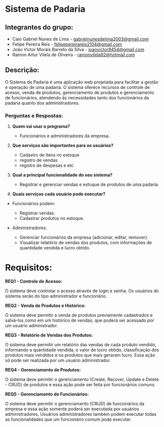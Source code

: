 # Sistema de Padaria

## Integrantes do grupo:
- Caio Gabriel Nunes de Lima - gabrielnunesdelima2003@gmail.com
- Felipe Pereira Reis - felipepereirareis2104@gmail.com
- João Victor Morais Barreto da Silva - joaovictor8454@gmail.com
- Ramon Artur Vilela de Oliveira - ramonvilela92@hotmail.com

## Descrição:
O Sistema de Padaria é uma aplicação web projetada para facilitar a gestão e operação de uma padaria. O sistema oferece recursos de controle de acesso, venda de produtos, gerenciamento de produtos e gerenciamento de funcionários, atendendo às necessidades tanto dos funcionários da padaria quanto dos administradores.

### Perguntas e Respostas:

1. **Quem vai usar o programa?**
   - Funcionários e administradores da empresa.


2. **Que serviços são importantes para os usuários?**
   - Cadastro de itens no estoque
   -  registro de vendas
   -  registro de despesas e etc


3. **Qual a principal funcionalidade do seu sistema?**
   - Registrar e gerenciar vendas e estoque de produtos de uma padaria.


4. **Quais serviços cada usuário pode executar?**
- Funcionários podem:
  - Registrar vendas.
  - Cadastrar produtos no estoque.


- Administradores:
  - Gerenciar funcionários da empresa (adicionar, editar, remover).
  - Visualizar relatório de vendas dos produtos, com informações de quantidade vendida e lucro obtido.

# Requisitos:

**REQ1 - Controle de Acesso:**

O sistema deve controlar o acesso através de login e senha. Os usuários do sistema serão do tipo administrador e funcionário.

**REQ2 - Venda de Produtos e Histórico:**

O sistema deve permitir a venda de produtos previamente cadastrados e salvá-los como em um histórico de vendas, que poderá ser acessado por um usuário administrador.

**REQ3 - Relatório de Vendas dos Produtos:**

O sistema deve permitir um relatório das vendas de cada produto vendido, informando a quantidade vendida, o valor de lucro obtido, classificação dos produtos mais vendidos e os produtos que mais geraram lucro. Essa ação só pode ser realizada por um usuário administrador.

**REQ4 - Gerenciamento de Produtos:**

O sistema deve permitir o gerenciamento (Create, Recover, Update e Delete - CRUD) de produtos e essa ação pode ser feita por funcionários comuns.

**REQ5 - Gerenciamento de Funcionários:**

O sistema deve permitir o gerenciamento (CRUD) de funcionários da empresa e essa ação somente poderá ser executada por usuários administradores. Usuários administradores também podem executar todas as funcionalidades que um funcionário comum pode executar.


